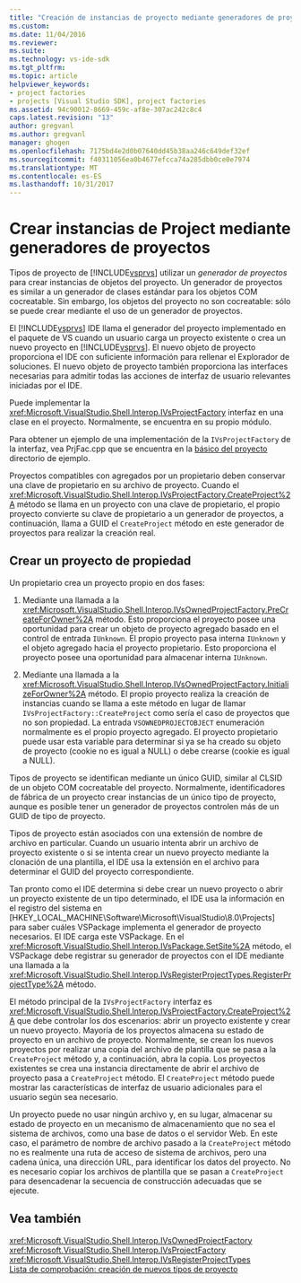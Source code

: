 ```yaml
---
title: "Creación de instancias de proyecto mediante generadores de proyecto | Documentos de Microsoft"
ms.custom: 
ms.date: 11/04/2016
ms.reviewer: 
ms.suite: 
ms.technology: vs-ide-sdk
ms.tgt_pltfrm: 
ms.topic: article
helpviewer_keywords:
- project factories
- projects [Visual Studio SDK], project factories
ms.assetid: 94c90012-8669-459c-af8e-307ac242c8c4
caps.latest.revision: "13"
author: gregvanl
ms.author: gregvanl
manager: ghogen
ms.openlocfilehash: 7175bd4e2d0b07640dd45b38aa246c649def32ef
ms.sourcegitcommit: f40311056ea0b4677efcca74a285dbb0ce0e7974
ms.translationtype: MT
ms.contentlocale: es-ES
ms.lasthandoff: 10/31/2017
---
```

# <a name="creating-project-instances-by-using-project-factories"></a>Crear instancias de Project mediante generadores de proyectos
Tipos de proyecto de [!INCLUDE[vsprvs](../../code-quality/includes/vsprvs_md.md)] utilizar un *generador de proyectos* para crear instancias de objetos del proyecto. Un generador de proyectos es similar a un generador de clases estándar para los objetos COM cocreatable. Sin embargo, los objetos del proyecto no son cocreatable: sólo se puede crear mediante el uso de un generador de proyectos.  
  
 El [!INCLUDE[vsprvs](../../code-quality/includes/vsprvs_md.md)] IDE llama el generador del proyecto implementado en el paquete de VS cuando un usuario carga un proyecto existente o crea un nuevo proyecto en [!INCLUDE[vsprvs](../../code-quality/includes/vsprvs_md.md)]. El nuevo objeto de proyecto proporciona el IDE con suficiente información para rellenar el Explorador de soluciones. El nuevo objeto de proyecto también proporciona las interfaces necesarias para admitir todas las acciones de interfaz de usuario relevantes iniciadas por el IDE.  
  
 Puede implementar la <xref:Microsoft.VisualStudio.Shell.Interop.IVsProjectFactory> interfaz en una clase en el proyecto. Normalmente, se encuentra en su propio módulo.  
  
 Para obtener un ejemplo de una implementación de la `IVsProjectFactory` de la interfaz, vea PrjFac.cpp que se encuentra en la [básico del proyecto](http://msdn.microsoft.com/en-us/385fd2a3-d9f1-4808-87c2-a3f05a91fc36) directorio de ejemplo.  
  
 Proyectos compatibles con agregados por un propietario deben conservar una clave de propietario en su archivo de proyecto. Cuando el <xref:Microsoft.VisualStudio.Shell.Interop.IVsProjectFactory.CreateProject%2A> método se llama en un proyecto con una clave de propietario, el propio proyecto convierte su clave de propietario a un generador de proyectos, a continuación, llama a GUID el `CreateProject` método en este generador de proyectos para realizar la creación real.  
  
## <a name="creating-an-owned-project"></a>Crear un proyecto de propiedad  
 Un propietario crea un proyecto propio en dos fases:  
  
1.  Mediante una llamada a la <xref:Microsoft.VisualStudio.Shell.Interop.IVsOwnedProjectFactory.PreCreateForOwner%2A> método. Esto proporciona el proyecto posee una oportunidad para crear un objeto de proyecto agregado basado en el control de entrada `IUnknown`. El propio proyecto pasa interna `IUnknown` y el objeto agregado hacia el proyecto propietario. Esto proporciona el proyecto posee una oportunidad para almacenar interna `IUnknown`.  
  
2.  Mediante una llamada a la <xref:Microsoft.VisualStudio.Shell.Interop.IVsOwnedProjectFactory.InitializeForOwner%2A> método. El propio proyecto realiza la creación de instancias cuando se llama a este método en lugar de llamar `IVsProjectFactory::CreateProject` como sería el caso de proyectos que no son propiedad. La entrada `VSOWNEDPROJECTOBJECT` enumeración normalmente es el propio proyecto agregado. El proyecto propietario puede usar esta variable para determinar si ya se ha creado su objeto de proyecto (cookie no es igual a NULL) o debe crearse (cookie es igual a NULL).  
  
 Tipos de proyecto se identifican mediante un único GUID, similar al CLSID de un objeto COM cocreatable del proyecto. Normalmente, identificadores de fábrica de un proyecto crear instancias de un único tipo de proyecto, aunque es posible tener un generador de proyectos controlen más de un GUID de tipo de proyecto.  
  
 Tipos de proyecto están asociados con una extensión de nombre de archivo en particular. Cuando un usuario intenta abrir un archivo de proyecto existente o si se intenta crear un nuevo proyecto mediante la clonación de una plantilla, el IDE usa la extensión en el archivo para determinar el GUID del proyecto correspondiente.  
  
 Tan pronto como el IDE determina si debe crear un nuevo proyecto o abrir un proyecto existente de un tipo determinado, el IDE usa la información en el registro del sistema en [HKEY_LOCAL_MACHINE\Software\Microsoft\VisualStudio\8.0\Projects] para saber cuáles VSPackage implementa el generador de proyecto necesarios. El IDE carga este VSPackage. En el <xref:Microsoft.VisualStudio.Shell.Interop.IVsPackage.SetSite%2A> método, el VSPackage debe registrar su generador de proyectos con el IDE mediante una llamada a la <xref:Microsoft.VisualStudio.Shell.Interop.IVsRegisterProjectTypes.RegisterProjectType%2A> método.  
  
 El método principal de la `IVsProjectFactory` interfaz es <xref:Microsoft.VisualStudio.Shell.Interop.IVsProjectFactory.CreateProject%2A> que debe controlar los dos escenarios: abrir un proyecto existente y crear un nuevo proyecto. Mayoría de los proyectos almacena su estado de proyecto en un archivo de proyecto. Normalmente, se crean los nuevos proyectos por realizar una copia del archivo de plantilla que se pasa a la `CreateProject` método y, a continuación, abra la copia. Los proyectos existentes se crea una instancia directamente de abrir el archivo de proyecto pasa a `CreateProject` método. El `CreateProject` método puede mostrar las características de interfaz de usuario adicionales para el usuario según sea necesario.  
  
 Un proyecto puede no usar ningún archivo y, en su lugar, almacenar su estado de proyecto en un mecanismo de almacenamiento que no sea el sistema de archivos, como una base de datos o el servidor Web. En este caso, el parámetro de nombre de archivo pasado a la `CreateProject` método no es realmente una ruta de acceso de sistema de archivos, pero una cadena única, una dirección URL, para identificar los datos del proyecto. No es necesario copiar los archivos de plantilla que se pasan a `CreateProject` para desencadenar la secuencia de construcción adecuadas que se ejecute.  
  
## <a name="see-also"></a>Vea también  
 <xref:Microsoft.VisualStudio.Shell.Interop.IVsOwnedProjectFactory>   
 <xref:Microsoft.VisualStudio.Shell.Interop.IVsProjectFactory>   
 <xref:Microsoft.VisualStudio.Shell.Interop.IVsRegisterProjectTypes>   
 [Lista de comprobación: creación de nuevos tipos de proyecto](../../extensibility/internals/checklist-creating-new-project-types.md)